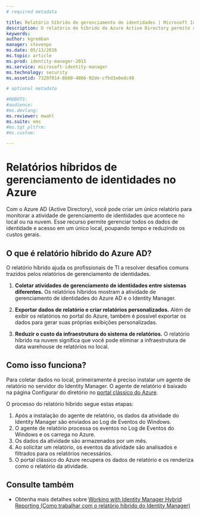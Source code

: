 ```yaml
---
# required metadata

title: Relatório híbrido de gerenciamento de identidades | Microsoft Identity Manager
description: O relatório de híbrido do Azure Active Directory permite criar relatórios personalizados que incluem eventos de nuvem e local.
keywords:
author: kgremban
manager: stevenpo
ms.date: 05/13/2016
ms.topic: article
ms.prod: identity-manager-2015
ms.service: microsoft-identity-manager
ms.technology: security
ms.assetid: 7320f014-8b60-4866-92de-cfbd3e6edc48

# optional metadata

#ROBOTS:
#audience:
#ms.devlang:
ms.reviewer: mwahl
ms.suite: ems
#ms.tgt_pltfrm:
#ms.custom:

---
```


# Relatórios híbridos de gerenciamento de identidades no Azure
Com o Azure AD (Active Directory), você pode criar um único relatório para monitorar a atividade de gerenciamento de identidades que acontece no local ou na nuvem. Esse recurso permite gerenciar todos os dados de identidade e acesso em um único local, poupando tempo e reduzindo os custos gerais.

## O que é relatório híbrido do Azure AD?
O relatório híbrido ajuda os profissionais de TI a resolver desafios comuns trazidos pelos relatórios de gerenciamento de identidades.

1. **Coletar atividades de gerenciamento de identidades entre sistemas diferentes.** Os relatórios híbridos mostram a atividade de gerenciamento de identidades do Azure AD e o Identity Manager.

2. **Exportar dados de relatório e criar relatórios personalizados.** Além de exibir os relatórios no portal do Azure, também é possível exportar os dados para gerar suas próprias exibições personalizadas.

3. **Reduzir o custo da infraestrutura do sistema de relatórios.** O relatório híbrido na nuvem significa que você pode eliminar a infraestrutura de data warehouse de relatórios no local.

## Como isso funciona?

Para coletar dados no local, primeiramente é preciso instalar um agente de relatório no servidor do Identity Manager. O agente de relatório é baixado na página Configurar do diretório no [portal clássico do Azure](https://manage.windowsazure.com/).

O processo do relatório híbrido segue estas etapas:
1. Após a instalação do agente de relatório, os dados da atividade do Identity Manager são enviados ao Log de Eventos do Windows.
2. O agente de relatório processa os eventos no Log de Eventos do Windows e os carrega no Azure.
3. Os dados da atividade são armazenados por um mês.
4. Ao solicitar um relatório, os eventos da atividade são analisados e filtrados para os relatórios necessários.
5. O portal clássico do Azure recupera os dados de relatório e os renderiza como o relatório da atividade.

## Consulte também
- Obtenha mais detalhes sobre [Working with Identity Manager Hybrid Reporting (Como trabalhar com o relatório híbrido do Identity Manager)](/microsoft-identity-manager/deploy-use/working-with-identity-manager-hybrid-reporting)


<!--HONumber=May16_HO3-->


